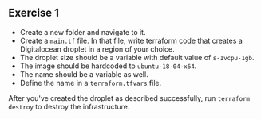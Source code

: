 ## Exercise 1

* Create a new folder and navigate to it. 
* Create a `main.tf` file. In that file, write terraform code that creates a Digitalocean droplet in a region of your choice. 
* The droplet size should be a variable with default value of `s-1vcpu-1gb`. 
* The image should be hardcoded to `ubuntu-18-04-x64`. 
* The name should be a variable as well. 
* Define the name in a `terraform.tfvars` file. 

After you've created the droplet as described successfully, run `terraform destroy` to destroy the infrastructure.